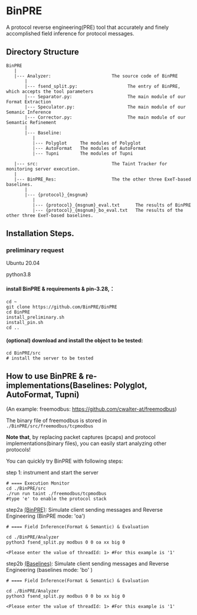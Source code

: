 # BinPRE
A protocol reverse engineering(PRE) tool that accurately and finely accomplished field inference for protocol messages.

## Directory Structure

```
BinPRE
   |
   |--- Analyzer:                       The source code of BinPRE
       |
       |--- fsend_split.py:                   The entry of BinPRE, which accepts the tool parameters
       |--- Separator.py:                     The main module of our Format Extraction
       |--- Speculator.py:                    The main module of our Semanic Inference
       |--- Corrector.py:                     The main module of our Semantic Refinement
       |
       |--- Baseline:  
          |
          |--- Polyglot     The modules of Polyglot
          |--- AutoFormat   The modules of AutoFormat
          |--- Tupni        The modules of Tupni

   |--- src:                            The Taint Tracker for monitoring server execution.
   |
   |--- BinPRE_Res:                     The the other three ExeT-based baselines.
       |
       |--- {protocol}_{msgnum} 
          |
          |--- {protocol}_{msgnum}_eval.txt      The results of BinPRE
          |--- {protocol}_{msgnum}_bo_eval.txt   The results of the other three ExeT-based baselines. 
```


## Installation Steps.

### preliminary request
Ubuntu 20.04

python3.8

#### install **BinPRE & requirements & pin-3.28,**：

```
cd ~
git clone https://github.com/BinPRE/BinPRE
cd BinPRE
install_preliminary.sh
install_pin.sh
cd ..
```


#### (optional) download and install the object to be tested:
```
cd BinPRE/src
# install the server to be tested
```


## How to use BinPRE & re-implementations(Baselines: Polyglot, AutoFormat, Tupni)
(An example: freemodbus: https://github.com/cwalter-at/freemodbus)

The binary file of freemodbus is stored in ```./BinPRE/src/freemodbus/tcpmodbus``` 

**Note that**, by replacing packet captures (pcaps) and protocol implementations(binary files), you can easily start analyzing other protocols!

You can quickly try BinPRE with following steps:

step 1: instrument and start the server
```
# ==== Execution Monitor
cd ./BinPRE/src
./run run taint ./freemodbus/tcpmodbus
#type 'e' to enable the protocol stack

```
step2a <u>(BinPRE)</u>: Simulate client sending messages and Reverse Engineering (BinPRE mode: 'oa')
```
# ==== Field Inference(Format & Semantic) & Evaluation

cd ./BinPRE/Analyzer
python3 fsend_split.py modbus 0 0 oa xx big 0 

<Please enter the value of threadId: 1> #For this example is '1'

```

step2b <u>(Baselines)</u>: Simulate client sending messages and Reverse Engineering (baselines mode: 'bo' )
```
# ==== Field Inference(Format & Semantic) & Evaluation

cd ./BinPRE/Analyzer
python3 fsend_split.py modbus 0 0 bo xx big 0 

<Please enter the value of threadId: 1> #For this example is '1'

```









